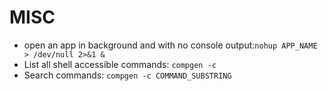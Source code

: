 # MISC

- open an app in background and with no console output:`nohup APP_NAME > /dev/null 2>&1 &`
- List all shell accessible commands: `compgen -c`
- Search commands: `compgen -c COMMAND_SUBSTRING`
